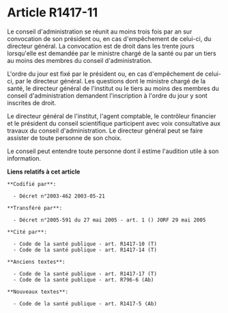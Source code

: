 # Article R1417-11

Le conseil d'administration se réunit au moins trois fois par an sur convocation de son président ou, en cas d'empêchement de
celui-ci, du directeur général. La convocation est de droit dans les trente jours lorsqu'elle est demandée par le ministre
chargé de la santé ou par un tiers au moins des membres du conseil d'administration.

L'ordre du jour est fixé par le président ou, en cas d'empêchement de celui-ci, par le directeur général. Les questions dont
le ministre chargé de la santé, le directeur général de l'institut ou le tiers au moins des membres du conseil
d'administration demandent l'inscription à l'ordre du jour y sont inscrites de droit.

Le directeur général de l'institut, l'agent comptable, le contrôleur financier et le président du conseil scientifique
participent avec voix consultative aux travaux du conseil d'administration. Le directeur général peut se faire assister de
toute personne de son choix.

Le conseil peut entendre toute personne dont il estime l'audition utile à son information.

**Liens relatifs à cet article**

	**Codifié par**:

	  - Décret n°2003-462 2003-05-21

	**Transféré par**:

	  - Décret n°2005-591 du 27 mai 2005 - art. 1 () JORF 29 mai 2005

	**Cité par**:

	  - Code de la santé publique - art. R1417-10 (T)
	  - Code de la santé publique - art. R1417-14 (T)

	**Anciens textes**:

	  - Code de la santé publique - art. R1417-17 (T)
	  - Code de la santé publique - art. R796-6 (Ab)

	**Nouveaux textes**:

	  - Code de la santé publique - art. R1417-5 (Ab)

